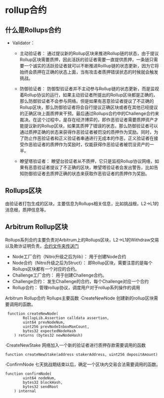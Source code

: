 # rollup合约
## 什么是Rollups合约
- Validator：
    - 主动验证者：
通过提议新的Rollup区块来推进Rollup链的状态，由于提议Rollup区块需要质押，因此活跃的验证者需要一直提供质押，一条链只需要一个诚实的活跃验证者就可以不断推进Rolllup链的状态更新，因为它将始终会质押在正确的状态上面，当有攻击者质押错误状态的时候就会触发挑战。

    - 防御验证者：
防御型验证者并不主动参与Rollup链的状态更新，而是监视着Rollup协议的运行，如果主动验证者所提出的Rollup区块都是正确的，那么防御验证者不会参与网络。但是如果有恶意验证者提议了不正确的Rollup区块，那么防御验证者将会自行提议正确区块或者在其他已经提议的正确区块上面质押来干预。最后通过Rollups合约中的Challenge合约来裁决。在这个过程中，是存在经济博弈的，即作恶验证者需要质押资产才能提议新的Rollup区块，如果其质押了错误的状态，那么防御验证者可以通过质押正确的状态来获得作恶验证者被罚没的质押作为奖励。同时，为了防止作恶验证者和正义验证者串通进行无成本的作恶，正义验证者在接受作恶验证者的质押作为奖励时，仅能获得作恶验证者被罚没资产的一半。

    - 瞭望塔验证者：
瞭望台验证者从不质押，它只是监视Rollup协议网络，如果有恶意验证者提议了不正确的区块，瞭望塔验证者会发出警告，比如告知防御验证者去质押正确的状态来获取作恶验证者的质押作为奖励。

## Rollups区块
由验证者打包生成的区块，主要信息为Rollups相关信息，比如挑战根，L2->L1的消息根，质押信息等。

## Arbitrum Rollup区块
Rollups系列合约主要负责对Arbitrum上的Rollups区块，L2->L1的Withdraw交易以及欺诈证明负责。[合约文件夹传送门](https://github.com/OffchainLabs/nitro/blob/master/contracts/src/rollup)
- Node工厂合约（Nitro升级之后为lib）：
用于创建Node合约
- Node合约（Nitro升级之后为Struct）：
即Rollup区块，需要注意的是每个Rollups区块都有一个对应的合约。
- Challenge工厂合约：
用于创建Challenge合约。
- Challenge合约：
发生Challenge的合约，每个Challenge对应一个合约
- Rollup合约：
管理rollup协议，调度用户对于rollup系列操作的调用

Arbitrum Rollup合约
Rollups主要函数
·CreateNewNode
创建新的rollup区块需要调用的函数。
```
 function createNewNode(
        RollupLib.Assertion calldata assertion,
        uint64 prevNodeNum,
        uint256 prevNodeInboxMaxCount,
        bytes32 expectedNodeHash
    ) returns (bytes32 newNodeHash)
```

·CreateNewStake
网络加入一个新的验证者进行质押存款需要调用的函数
```
function createNewStake(address stakerAddress, uint256 depositAmount)
```

·ConfirmNode
七天挑战期结束以后，确定一个区块内交易合法需要调用的函数。
```
function confirmNode(
        uint64 nodeNum,
        bytes32 blockHash,
        bytes32 sendRoot
    ) internal
```

